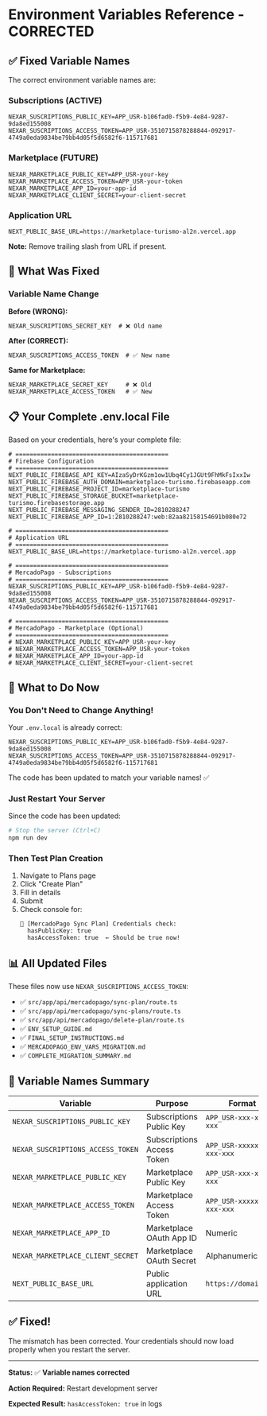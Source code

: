 # Environment Variables Reference - CORRECTED

## ✅ Fixed Variable Names

The correct environment variable names are:

### Subscriptions (ACTIVE)
```env
NEXAR_SUSCRIPTIONS_PUBLIC_KEY=APP_USR-b106fad0-f5b9-4e84-9287-9da8ed155008
NEXAR_SUSCRIPTIONS_ACCESS_TOKEN=APP_USR-3510715878288844-092917-4749a0eda9834be79bb4d05f5d6582f6-115717681
```

### Marketplace (FUTURE)
```env
NEXAR_MARKETPLACE_PUBLIC_KEY=APP_USR-your-key
NEXAR_MARKETPLACE_ACCESS_TOKEN=APP_USR-your-token
NEXAR_MARKETPLACE_APP_ID=your-app-id
NEXAR_MARKETPLACE_CLIENT_SECRET=your-client-secret
```

### Application URL
```env
NEXT_PUBLIC_BASE_URL=https://marketplace-turismo-al2n.vercel.app
```

**Note:** Remove trailing slash from URL if present.

## 🔧 What Was Fixed

### Variable Name Change

**Before (WRONG):**
```env
NEXAR_SUSCRIPTIONS_SECRET_KEY  # ❌ Old name
```

**After (CORRECT):**
```env
NEXAR_SUSCRIPTIONS_ACCESS_TOKEN  # ✅ New name
```

**Same for Marketplace:**
```env
NEXAR_MARKETPLACE_SECRET_KEY     # ❌ Old
NEXAR_MARKETPLACE_ACCESS_TOKEN   # ✅ New
```

## 📋 Your Complete .env.local File

Based on your credentials, here's your complete file:

```env
# ===========================================
# Firebase Configuration
# ===========================================
NEXT_PUBLIC_FIREBASE_API_KEY=AIzaSyDrKGzm1ow1Ubq4Cy1JGUt9FhMkFsIxxIw
NEXT_PUBLIC_FIREBASE_AUTH_DOMAIN=marketplace-turismo.firebaseapp.com
NEXT_PUBLIC_FIREBASE_PROJECT_ID=marketplace-turismo
NEXT_PUBLIC_FIREBASE_STORAGE_BUCKET=marketplace-turismo.firebasestorage.app
NEXT_PUBLIC_FIREBASE_MESSAGING_SENDER_ID=2810288247
NEXT_PUBLIC_FIREBASE_APP_ID=1:2810288247:web:82aa82158154691b080e72

# ===========================================
# Application URL
# ===========================================
NEXT_PUBLIC_BASE_URL=https://marketplace-turismo-al2n.vercel.app

# ===========================================
# MercadoPago - Subscriptions
# ===========================================
NEXAR_SUSCRIPTIONS_PUBLIC_KEY=APP_USR-b106fad0-f5b9-4e84-9287-9da8ed155008
NEXAR_SUSCRIPTIONS_ACCESS_TOKEN=APP_USR-3510715878288844-092917-4749a0eda9834be79bb4d05f5d6582f6-115717681

# ===========================================
# MercadoPago - Marketplace (Optional)
# ===========================================
# NEXAR_MARKETPLACE_PUBLIC_KEY=APP_USR-your-key
# NEXAR_MARKETPLACE_ACCESS_TOKEN=APP_USR-your-token
# NEXAR_MARKETPLACE_APP_ID=your-app-id
# NEXAR_MARKETPLACE_CLIENT_SECRET=your-client-secret
```

## 🚀 What to Do Now

### You Don't Need to Change Anything!

Your `.env.local` is already correct:
```env
NEXAR_SUSCRIPTIONS_PUBLIC_KEY=APP_USR-b106fad0-f5b9-4e84-9287-9da8ed155008
NEXAR_SUSCRIPTIONS_ACCESS_TOKEN=APP_USR-3510715878288844-092917-4749a0eda9834be79bb4d05f5d6582f6-115717681
```

The code has been updated to match your variable names! ✅

### Just Restart Your Server

Since the code has been updated:

```bash
# Stop the server (Ctrl+C)
npm run dev
```

### Then Test Plan Creation

1. Navigate to Plans page
2. Click "Create Plan"
3. Fill in details
4. Submit
5. Check console for:
   ```
   🔑 [MercadoPago Sync Plan] Credentials check:
     hasPublicKey: true
     hasAccessToken: true  ← Should be true now!
   ```

## 📊 All Updated Files

These files now use `NEXAR_SUSCRIPTIONS_ACCESS_TOKEN`:

- ✅ `src/app/api/mercadopago/sync-plan/route.ts`
- ✅ `src/app/api/mercadopago/sync-plans/route.ts`
- ✅ `src/app/api/mercadopago/delete-plan/route.ts`
- ✅ `ENV_SETUP_GUIDE.md`
- ✅ `FINAL_SETUP_INSTRUCTIONS.md`
- ✅ `MERCADOPAGO_ENV_VARS_MIGRATION.md`
- ✅ `COMPLETE_MIGRATION_SUMMARY.md`

## 🎯 Variable Names Summary

| Variable | Purpose | Format |
|----------|---------|--------|
| `NEXAR_SUSCRIPTIONS_PUBLIC_KEY` | Subscriptions Public Key | `APP_USR-xxx-xxx-xxx` |
| `NEXAR_SUSCRIPTIONS_ACCESS_TOKEN` | Subscriptions Access Token | `APP_USR-xxxxxxx-xxx-xxx` |
| `NEXAR_MARKETPLACE_PUBLIC_KEY` | Marketplace Public Key | `APP_USR-xxx-xxx-xxx` |
| `NEXAR_MARKETPLACE_ACCESS_TOKEN` | Marketplace Access Token | `APP_USR-xxxxxxx-xxx-xxx` |
| `NEXAR_MARKETPLACE_APP_ID` | Marketplace OAuth App ID | Numeric |
| `NEXAR_MARKETPLACE_CLIENT_SECRET` | Marketplace OAuth Secret | Alphanumeric |
| `NEXT_PUBLIC_BASE_URL` | Public application URL | `https://domain.com` |

## ✅ Fixed!

The mismatch has been corrected. Your credentials should now load properly when you restart the server.

---

**Status:** ✅ **Variable names corrected**

**Action Required:** Restart development server

**Expected Result:** `hasAccessToken: true` in logs

